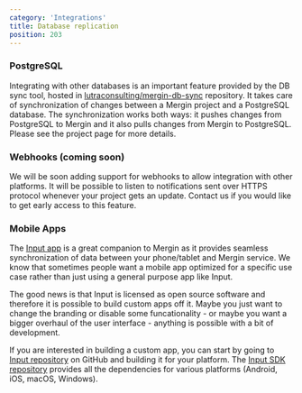 ```yaml
---
category: 'Integrations'
title: Database replication
position: 203
---
```


### PostgreSQL

Integrating with other databases is an important feature provided by the DB sync tool, 
hosted in [lutraconsulting/mergin-db-sync](https://github.com/lutraconsulting/mergin-db-sync)
repository. It takes care of synchronization of changes between a Mergin project and a PostgreSQL 
database. The synchronization works both ways: it pushes changes from PostgreSQL to Mergin and 
it also pulls changes from Mergin to PostgreSQL. Please see the project page for more details.


### Webhooks (coming soon)

We will be soon adding support for webhooks to allow integration with other platforms. It will be possible to listen to notifications sent over HTTPS protocol whenever your project gets an update. Contact us if you would like to get early access to this feature.


### Mobile Apps

The [Input app](https://inputapp.io/) is a great companion to Mergin as it provides seamless synchronization of data between your phone/tablet and Mergin service. We know that sometimes people want a mobile app optimized for a specific use case rather than just using a general purpose app like Input.

The good news is that Input is licensed as open source software and therefore it is possible to build custom apps off it. Maybe you just want to change the branding or disable some funcationality - or maybe you want a bigger overhaul of the user interface - anything is possible with a bit of development.

If you are interested in building a custom app, you can start by going to [Input repository](https://github.com/lutraconsulting/input) on GitHub and building it for your platform. The [Input SDK repository](https://github.com/lutraconsulting/input-sdk) provides all the dependencies for various platforms (Android, iOS, macOS, Windows).
